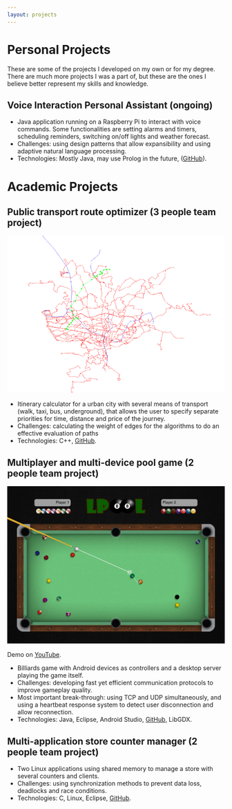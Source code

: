 ```yaml
---
layout: projects
---
```


# Personal Projects

These are some of the projects I developed on my own or for my degree. There are much more projects I was a part of, but these are the ones I believe better represent my skills and knowledge.

## Voice Interaction Personal Assistant (ongoing)

* Java application running on a Raspberry Pi to interact with voice commands. Some functionalities are setting alarms and timers, scheduling reminders, switching on/off lights and weather forecast.
* Challenges: using design patterns that allow expansibility and using adaptive natural language processing.
* Technologies: Mostly Java, may use Prolog in the future, ([GitHub](https://github.com/andrelago13/JARVIS-Pi)).

# Academic Projects

## Public transport route optimizer (3 people team project)

![CAL](/assets/images/cal.jpg)

* Itinerary calculator for a urban city with several means of transport (walk, taxi, bus, underground), that allows the user to specify separate priorities for time, distance and price of the journey.
* Challenges: calculating the weight of edges for the algorithms to do an effective evaluation of paths
* Technologies: C++, [GitHub](https://github.com/gtugablue/CAL-Planeamento-de-itinerarios-multimodais).

## Multiplayer and multi-device pool game (2 people team project)

![LPOOL](/assets/images/lpool.jpg)

Demo on [YouTube](https://www.youtube.com/watch?v=Hgp11t09ssc).

* Billiards game with Android devices as controllers and a desktop server playing the game itself.
* Challenges: developing fast yet efficient communication protocols to improve gameplay quality.
* Most important break-through: using TCP and UDP simultaneously, and using a heartbeat response system to detect user disconnection and allow reconnection.
* Technologies: Java, Eclipse, Android Studio, [GitHub](https://github.com/gtugablue/LPOOL), LibGDX.

## Multi-application store counter manager (2 people team project)

* Two Linux applications using shared memory to manage a store with several counters and clients.
* Challenges: using synchronization methods to prevent data loss, deadlocks and race conditions.
* Technologies: C, Linux, Eclipse, [GitHub](https://github.com/gtugablue/SOPE-Loja-Virtual).